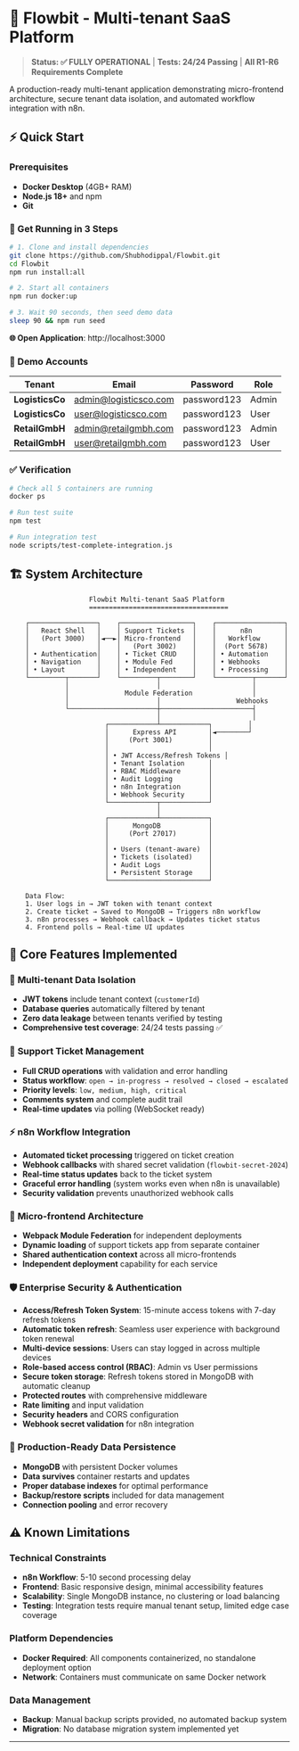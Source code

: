 # 🚀 Flowbit - Multi-tenant SaaS Platform

> **Status: ✅ FULLY OPERATIONAL** | **Tests: 24/24 Passing** | **All R1-R6 Requirements Complete**

A production-ready multi-tenant application demonstrating micro-frontend architecture, secure tenant data isolation, and automated workflow integration with n8n.

## ⚡ Quick Start

### Prerequisites
- **Docker Desktop** (4GB+ RAM)
- **Node.js 18+** and npm
- **Git**

### 🎯 Get Running in 3 Steps

```bash
# 1. Clone and install dependencies
git clone https://github.com/Shubhodippal/Flowbit.git
cd Flowbit
npm run install:all

# 2. Start all containers
npm run docker:up

# 3. Wait 90 seconds, then seed demo data
sleep 90 && npm run seed
```

**🌐 Open Application**: http://localhost:3000

### 🔐 Demo Accounts

| **Tenant** | **Email** | **Password** | **Role** |
|------------|-----------|--------------|----------|
| **LogisticsCo** | admin@logisticsco.com | password123 | Admin |
| **LogisticsCo** | user@logisticsco.com | password123 | User |
| **RetailGmbH** | admin@retailgmbh.com | password123 | Admin |
| **RetailGmbH** | user@retailgmbh.com | password123 | User |

### ✅ Verification

```bash
# Check all 5 containers are running
docker ps

# Run test suite
npm test

# Run integration test
node scripts/test-complete-integration.js
```

## 🏗️ System Architecture

```
                    Flowbit Multi-tenant SaaS Platform
                    ===================================

    ┌─────────────────┐    ┌──────────────────┐    ┌─────────────────┐
    │   React Shell   │    │ Support Tickets  │    │      n8n        │
    │   (Port 3000)   │◄──►│ Micro-frontend   │    │   Workflow      │
    │                 │    │   (Port 3002)    │    │  (Port 5678)    │
    │ • Authentication│    │ • Ticket CRUD    │    │ • Automation    │
    │ • Navigation    │    │ • Module Fed     │    │ • Webhooks      │
    │ • Layout        │    │ • Independent    │    │ • Processing    │
    └─────────┬───────┘    └─────────┬────────┘    └─────────┬───────┘
              │                      │                       │
              │              Module Federation               │
              │                      │                   Webhooks
              └──────────────────────┼───────────────────────┤
                                     │                       │
                        ┌────────────┴────────────┐         │
                        │      Express API        │◄────────┘
                        │     (Port 3001)         │
                        │                         │
                        │ • JWT Access/Refresh Tokens │
                        │ • Tenant Isolation      │
                        │ • RBAC Middleware       │
                        │ • Audit Logging         │
                        │ • n8n Integration       │
                        │ • Webhook Security      │
                        └────────────┬────────────┘
                                     │
                        ┌────────────┴────────────┐
                        │      MongoDB            │
                        │     (Port 27017)        │
                        │                         │
                        │ • Users (tenant-aware)  │
                        │ • Tickets (isolated)    │
                        │ • Audit Logs            │
                        │ • Persistent Storage    │
                        └─────────────────────────┘

    Data Flow:
    1. User logs in → JWT token with tenant context
    2. Create ticket → Saved to MongoDB → Triggers n8n workflow  
    3. n8n processes → Webhook callback → Updates ticket status
    4. Frontend polls → Real-time UI updates
```

## 🎯 Core Features Implemented

### 🔐 **Multi-tenant Data Isolation**
- **JWT tokens** include tenant context (`customerId`)
- **Database queries** automatically filtered by tenant
- **Zero data leakage** between tenants verified by testing
- **Comprehensive test coverage**: 24/24 tests passing ✅

### 🎫 **Support Ticket Management** 
- **Full CRUD operations** with validation and error handling
- **Status workflow**: `open → in-progress → resolved → closed → escalated`
- **Priority levels**: `low, medium, high, critical`
- **Comments system** and complete audit trail
- **Real-time updates** via polling (WebSocket ready)

### ⚡ **n8n Workflow Integration**
- **Automated ticket processing** triggered on ticket creation
- **Webhook callbacks** with shared secret validation (`flowbit-secret-2024`)
- **Real-time status updates** back to the ticket system
- **Graceful error handling** (system works even when n8n is unavailable)
- **Security validation** prevents unauthorized webhook calls

### 🧩 **Micro-frontend Architecture**
- **Webpack Module Federation** for independent deployments
- **Dynamic loading** of support tickets app from separate container
- **Shared authentication context** across all micro-frontends
- **Independent deployment** capability for each service

### 🛡️ **Enterprise Security & Authentication**
- **Access/Refresh Token System**: 15-minute access tokens with 7-day refresh tokens
- **Automatic token refresh**: Seamless user experience with background token renewal
- **Multi-device sessions**: Users can stay logged in across multiple devices
- **Role-based access control (RBAC)**: Admin vs User permissions
- **Secure token storage**: Refresh tokens stored in MongoDB with automatic cleanup
- **Protected routes** with comprehensive middleware
- **Rate limiting** and input validation
- **Security headers** and CORS configuration
- **Webhook secret validation** for n8n integration

### 💾 **Production-Ready Data Persistence**
- **MongoDB** with persistent Docker volumes
- **Data survives** container restarts and updates
- **Proper database indexes** for optimal performance
- **Backup/restore scripts** included for data management
- **Connection pooling** and error recovery

## ⚠️ Known Limitations

### Technical Constraints
- **n8n Workflow**: 5-10 second processing delay
- **Frontend**: Basic responsive design, minimal accessibility features  
- **Scalability**: Single MongoDB instance, no clustering or load balancing
- **Testing**: Integration tests require manual tenant setup, limited edge case coverage

### Platform Dependencies
- **Docker Required**: All components containerized, no standalone deployment option
- **Network**: Containers must communicate on same Docker network

### Data Management
- **Backup**: Manual backup scripts provided, no automated backup system
- **Migration**: No database migration system implemented yet
---
